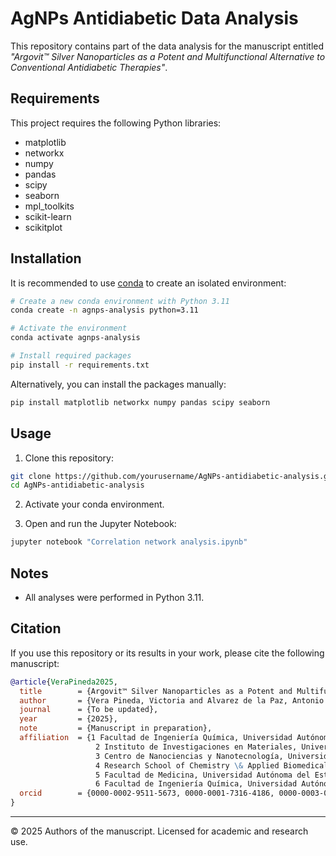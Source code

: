 # AgNPs Antidiabetic Data Analysis

This repository contains part of the data analysis for the manuscript entitled *"Argovit™ Silver Nanoparticles as a Potent and Multifunctional Alternative to Conventional Antidiabetic Therapies"*.

## Requirements

This project requires the following Python libraries:

- matplotlib
- networkx
- numpy
- pandas
- scipy
- seaborn
- mpl_toolkits
- scikit-learn
- scikitplot

## Installation

It is recommended to use [conda](https://docs.conda.io/) to create an isolated environment:

```bash
# Create a new conda environment with Python 3.11
conda create -n agnps-analysis python=3.11

# Activate the environment
conda activate agnps-analysis

# Install required packages
pip install -r requirements.txt
```

Alternatively, you can install the packages manually:

```bash
pip install matplotlib networkx numpy pandas scipy seaborn
```

## Usage

1. Clone this repository:

```bash
git clone https://github.com/yourusername/AgNPs-antidiabetic-analysis.git
cd AgNPs-antidiabetic-analysis
```

2. Activate your conda environment.

3. Open and run the Jupyter Notebook:

```bash
jupyter notebook "Correlation network analysis.ipynb"
```

## Notes

- All analyses were performed in Python 3.11.

## Citation

If you use this repository or its results in your work, please cite the following manuscript:

```bibtex
@article{VeraPineda2025,
  title        = {Argovit™ Silver Nanoparticles as a Potent and Multifunctional Alternative to Conventional Antidiabetic Therapies},
  author       = {Vera Pineda, Victoria and Alvarez de la Paz, Antonio and Bogdanchikova, Nina and Pestrykov, Alexey and Acevedo Fernández, Juan José and Segura Campos, Maira Rubi},
  journal      = {To be updated},
  year         = {2025},
  note         = {Manuscript in preparation},
  affiliation  = {1 Facultad de Ingeniería Química, Universidad Autónoma de Yucatán, Mérida, México; 
                   2 Instituto de Investigaciones en Materiales, Universidad Nacional Autónoma de México, México D.F., México; 
                   3 Centro de Nanociencias y Nanotecnología, Universidad Nacional Autónoma de México, Ensenada, BC, México; 
                   4 Research School of Chemistry \& Applied Biomedical Sciences, Tomsk Polytechnic University, Tomsk, Russia; 
                   5 Facultad de Medicina, Universidad Autónoma del Estado de Morelos, Cuernavaca, Morelos, México; 
                   6 Facultad de Ingeniería Química, Universidad Autónoma de Yucatán, Mérida, México},
  orcid        = {0000-0002-9511-5673, 0000-0001-7316-4186, 0000-0003-0929-3535, 0000-0002-9034-4733, 0000-0001-8306-1690, 0000-0002-7664-6647}
}
```

---
© 2025 Authors of the manuscript. Licensed for academic and research use.